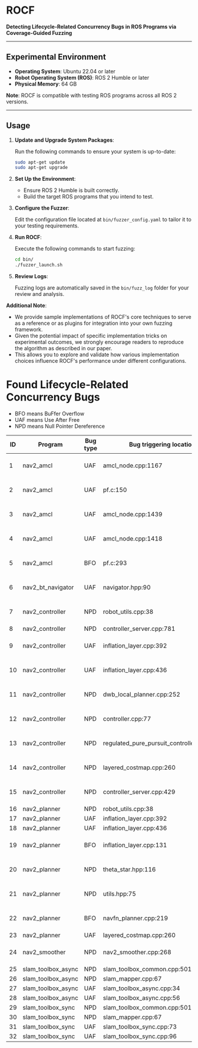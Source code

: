 # ROCF

**Detecting Lifecycle-Related Concurrency Bugs in ROS Programs via Coverage-Guided Fuzzing**

---

## Experimental Environment

* **Operating System**: Ubuntu 22.04 or later
* **Robot Operating System (ROS)**: ROS 2 Humble or later
* **Physical Memory**: 64 GB

**Note**: ROCF is compatible with testing ROS programs across all ROS 2 versions.

---

## Usage

1. **Update and Upgrade System Packages**:

   Run the following commands to ensure your system is up-to-date:

   ```bash
   sudo apt-get update  
   sudo apt-get upgrade  
   ```

2. **Set Up the Environment**:

   * Ensure ROS 2 Humble is built correctly.
   * Build the target ROS programs that you intend to test.

3. **Configure the Fuzzer**:

   Edit the configuration file located at `bin/fuzzer_config.yaml` to tailor it to your testing requirements.

4. **Run ROCF**:

   Execute the following commands to start fuzzing:

   ```bash
   cd bin/  
   ./fuzzer_launch.sh  
   ```

5. **Review Logs**:

   Fuzzing logs are automatically saved in the `bin/fuzz_log` folder for your review and analysis.

**Additional Note**:
- We provide sample implementations of ROCF's core techniques to serve as a reference or as plugins for integration into your own fuzzing framework. 
- Given the potential impact of specific implementation tricks on experimental outcomes, we strongly encourage readers to reproduce the algorithm as described in our paper. 
- This allows you to explore and validate how various implementation choices influence ROCF's performance under different configurations.


# Found Lifecycle-Related Concurrency Bugs
- BFO means BuFfer Overflow
- UAF means Use After Free
- NPD means Null Pointer Dereference

| **ID** | **Program**        | **Bug type** | **Bug triggering location**               | **Related lifecycle** | **CVE ID**     | **CVSS score** |
|--------|--------------------|--------------|-------------------------------------------|-----------------------|----------------|----------------|
| 1      | nav2_amcl          | UAF          | amcl_node.cpp:1167                        | Cleaningup            | CVE-2024-41644 | Critical, 9.8  |
| 2      | nav2_amcl          | UAF          | pf.c:150                                  | Cleaningup            | CVE-2024-30964 | High, 7.8      |
| 3      | nav2_amcl          | UAF          | amcl_node.cpp:1439                        | Cleaningup            | CVE-2024-25198 | Critical, 9.1  |
| 4      | nav2_amcl          | UAF          | amcl_node.cpp:1418                        | Cleaningup            | CVE-2024-25199 | High, 8.1      |
| 5      | nav2_amcl          | BFO          | pf.c:293                                  | Configuring           | CVE-2024-30963 | High, 7.8      |
| 6      | nav2_bt_navigator  | UAF          | navigator.hpp:90                          | Deactivating          | CVE-2024-30961 | High, 7.8      |
| 7      | nav2_controller    | NPD          | robot_utils.cpp:38                        | Cleaningup            | CVE-2024-41649 | Critical, 9.8  |
| 8      | nav2_controller    | NPD          | controller_server.cpp:781                 | Cleaningup            | -              | -              |
| 9      | nav2_controller    | UAF          | inflation_layer.cpp:392                   | Cleaningup            | CVE-2024-41650 | Critical, 9.8  |
| 10     | nav2_controller    | UAF          | inflation_layer.cpp:436                   | Cleaningup            | CVE-2024-41645 | Critical, 9.8  |
| 11     | nav2_controller    | NPD          | dwb_local_planner.cpp:252                 | Shuttingdown          | CVE-2024-41646 | Critical, 9.8  |
| 12     | nav2_controller    | NPD          | controller.cpp:77                         | Shuttingdown          | CVE-2024-41647 | Critical, 9.8  |
| 13     | nav2_controller    | NPD          | regulated_pure_pursuit_controller.cpp:154 | Shuttingdown          | CVE-2024-41648 | Critical, 9.8  |
| 14     | nav2_controller    | NPD          | layered_costmap.cpp:260                   | Shuttingdown          | CVE-2024-25197 | Medium, 6.5    |
| 15     | nav2_controller    | NPD          | controller_server.cpp:429                 | Deactivating          | CVE-2024-44853 | High, 7.5      |
| 16     | nav2_planner       | NPD          | robot_utils.cpp:38                        | Cleaningup            | -              | -              |
| 17     | nav2_planner       | UAF          | inflation_layer.cpp:392                   | Cleaningup            | -              | -              |
| 18     | nav2_planner       | UAF          | inflation_layer.cpp:436                   | Cleaningup            | -              | -              |
| 19     | nav2_planner       | BFO          | inflation_layer.cpp:131                   | Configuring           | CVE-2024-37862 | High, 7.3      |
| 20     | nav2_planner       | NPD          | theta_star.hpp:116                        | Shuttingdown          | CVE-2024-44855 | High, 7.5      |
| 21     | nav2_planner       | NPD          | utils.hpp:75                              | Shuttingdown          | CVE-2024-44856 | High, 7.5      |
| 22     | nav2_planner       | BFO          | navfn_planner.cpp:219                     | Shuttingdown          | CVE-2024-44852 | Critical, 9.8  |
| 23     | nav2_planner       | UAF          | layered_costmap.cpp:260                   | Shuttingdown          | -              | -              |
| 24     | nav2_smoother      | NPD          | nav2_smoother.cpp:268                     | Deactivating          | CVE-2024-44854 | High, 7.5      |
| 25     | slam_toolbox_async | NPD          | slam_toolbox_common.cpp:501               | Cleaningup            | -              | -              |
| 26     | slam_toolbox_async | NPD          | slam_mapper.cpp:67                        | Cleaningup            | -              | -              |
| 27     | slam_toolbox_async | UAF          | slam_toolbox_async.cpp:34                 | Cleaningup            | -              | -              |
| 28     | slam_toolbox_async | UAF          | slam_toolbox_async.cpp:56                 | Cleaningup            | -              | -              |
| 29     | slam_toolbox_sync  | NPD          | slam_toolbox_common.cpp:501               | Cleaningup            | -              | -              |
| 30     | slam_toolbox_sync  | NPD          | slam_mapper.cpp:67                        | Cleaningup            | -              | -              |
| 31     | slam_toolbox_sync  | UAF          | slam_toolbox_sync.cpp:73                  | Cleaningup            | -              | -              |
| 32     | slam_toolbox_sync  | UAF          | slam_toolbox_sync.cpp:96                  | Cleaningup            | -              | -              |
